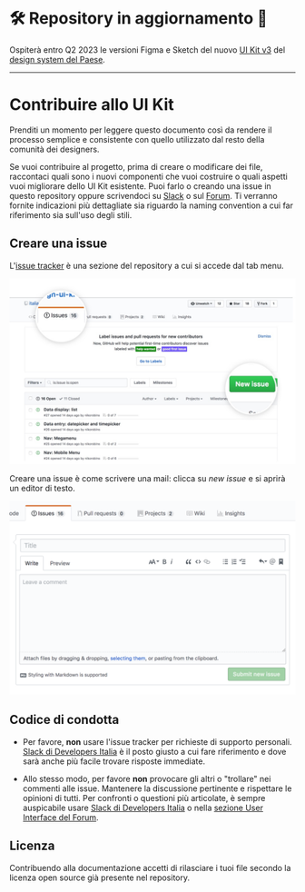 # 🛠️ Repository in aggiornamento 🚧 
Ospiterà entro Q2 2023 le versioni Figma e Sketch del nuovo [UI Kit v3](https://figma.com/@designersitalia) del [design system del Paese](https://prossima.designers.italia.it/design-system). 

-----

# Contribuire allo UI Kit

Prenditi un momento per leggere questo documento così da rendere il processo semplice e consistente con quello utilizzato
dal resto della comunità dei designers.

Se vuoi contribuire al progetto, prima di creare o modificare dei file, raccontaci quali sono i nuovi componenti che vuoi costruire o quali aspetti vuoi migliorare dello UI Kit esistente. Puoi farlo o creando una issue in questo repository oppure scrivendoci su [Slack](https://slack.developers.italia.it/) o sul [Forum](https://forum.italia.it/c/design/user-interface). Ti verranno fornite indicazioni più dettagliate sia riguardo la naming convention a cui far riferimento sia sull'uso degli stili.  

## Creare una issue

L'[issue tracker](https://github.com/italia/design-ui-kit/issues) è una sezione del repository a cui si accede dal tab menu. 

  <img src="INSTRUCTIONS/how_issue.jpg" width="520"> 
  
  Creare una issue è come scrivere una mail: clicca su *new issue* e si aprirà un editor di testo.  
  
  <img src="INSTRUCTIONS/Screen Shot 2018-03-14 at 15.53.24.png" width="520">
  
## Codice di condotta

- Per favore, **non** usare l'issue tracker per richieste di supporto personali.
  [Slack di Developers Italia](https://slack.developers.italia.it/) è il posto giusto a cui fare riferimento e dove sarà anche più facile trovare risposte immediate.

- Allo stesso modo, per favore **non** provocare gli altri o "trollare" nei commenti alle issue.
  Mantenere la discussione pertinente e rispettare le opinioni di tutti. Per confronti o questioni più articolate,
  è sempre auspicabile usare [Slack di Developers Italia](https://slack.developers.italia.it/) o nella [sezione User Interface del Forum](https://forum.italia.it/c/design/user-interface).

## Licenza

Contribuendo alla documentazione accetti di rilasciare i tuoi file secondo la licenza open source già presente nel repository.
